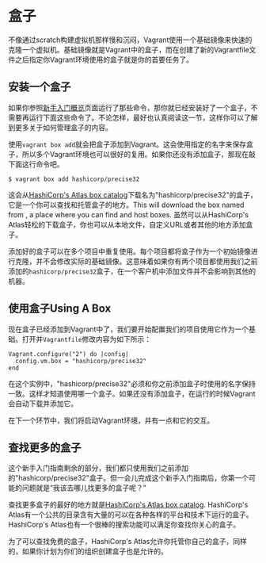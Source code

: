
# 盒子
不像通过scratch构建虚拟机那样慢和沉闷，Vagrant使用一个基础镜像来快速的克隆一个虚拟机。基础镜像就是Vagrant中的盒子，而在创建了新的Vagrantfile文件之后指定你Vagrant环境使用的盒子就是你的首要任务了。

## 安装一个盒子
如果你参照[新手入门概览][1]页面运行了那些命令，那你就已经安装好了一个盒子，不需要再运行下面这些命令了。不论怎样，最好也认真阅读这一节，这样你可以了解到更多关于如何管理盒子的内容。

使用`vagrant box add`就会把盒子添加到Vagrant。这会使用指定的名字来保存盒子，所以多个Vagrant环境也可以很好的复用。如果你还没有添加盒子，那现在敲下面这行命令吧。
```
$ vagrant box add hashicorp/precise32
```
这会从[HashiCorp's Atlas box catalog][2]下载名为"hashicorp/precise32"的盒子，它是一个你可以查找和托管盒子的地方。This will download the box named  from , a place where you can find and host boxes. 虽然可以从HashiCorp's Atlas轻松的下载盒子，你也可以从本地文件，自定义URL或者其他的地方添加盒子。

添加好的盒子可以在多个项目中重复使用。每个项目都将盒子作为一个初始镜像进行克隆，并不会修改实际的基础镜像。这意味着如果你有两个项目都使用我们之前添加的`hashicorp/precise32`盒子，在一个客户机中添加文件并不会影响到其他的机器。

## 使用盒子Using A Box
现在盒子已经添加到Vagrant中了，我们要开始配置我们的项目使用它作为一个基础。打开并`Vagrantfile`修改内容为如下所示：
```
Vagrant.configure("2") do |config|
  config.vm.box = "hashicorp/precise32"
end
```
在这个实例中，"hashicorp/precise32"必须和你之前添加盒子时使用的名字保持一致。这样才知道使用哪一个盒子。如果还没有添加盒子，在运行的时候Vagrant会自动下载并添加它。

在下一个环节中，我们将启动Vagrant环境，并有一点和它的交互。

## 查找更多的盒子
这个新手入门指南剩余的部分，我们都只使用我们之前添加的"hashicorp/precise32"盒子。但一会儿完成这个新手入门指南后，你第一个可能的问题就是“我该去哪儿找更多的盒子呢？”

查找更多盒子的最好的地方就是[HashiCorp's Atlas box catalog][2]. HashiCorp's Atlas有一个公共的目录含有大量的可以在各种各样的平台和技术下运行的盒子。HashiCorp's Atlas也有一个很棒的搜索功能可以满足你查找你关心的盒子。

为了可以查找免费的盒子，HashiCorp's Atlas允许你托管你自己的盒子，同样的，如果你计划为你们的组织创建盒子也是允许的。

[1]: http://docs.vagrantup.com/v2/getting-started/
[2]: https://atlas.hashicorp.com/boxes/search